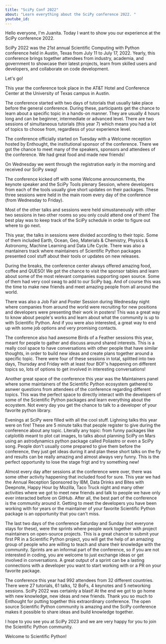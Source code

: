 ```yaml
---
title: "SciPy Conf 2022"
about: "Learn everything about the SciPy conference 2022. "
youtube_id:
---
```


Hello everyone, I'm Juanita. Today I want to show you our experience at the SciPy conference 2022.

SciPy 2022 was the 21st annual Scientific Computing with Python conference held in Austin, Texas from July 11 to July 17, 2022. Yearly, this conference brings together attendees from industry, academia, and government to showcase their latest projects, learn from skilled users and developers, and collaborate on code development.

Let's go!

<!--
- Clip Airport
- Clip Plane
- Clip Austin
-->

This year the conference took place in the AT&T Hotel and Conference Center at the University of Texas campus in Austin.

<!--
- Clips hotel
-->

The conference started with two days of tutorials that usually take place before the general conference. During these, participants get the chance to learn about a specific topic in a hands-on manner. They are usually 4 hours long and can be beginner, intermediate or advanced level. There are two sessions of simultaneous tutorials (this year 7) which means you had a lot of topics to choose from, regardless of your experience level.

<!--
- Clips of tutorials
- Show screen with tutorial schedule
- (Image of screens with tutorials)
-->

The conference officially started on Tuesday with a Welcome reception hosted by Enthought, the institutional sponsor of the conference. There we got the chance to meet many of the speakers, sponsors and attendees of the conference. We had great food and made new friends!

<!--
- Video de enthought reception
-->

On Wednesday we went through the registration early in the morning and received our SciPy swag!

<!--
- Clip swag (pictures)
-->

The conference kicked off with some Welcome announcements, the keynote speaker and the SciPy Tools plenary Session, where developers from each of the tools usually give short updates on their packages. These three sessions were held in the main room every day of the conference (from Wednesday to Friday).

<!--
- Clips of the welcome announcements
- Clips of keynote
- Clios of plenary session
-->

Most of the other talks and sessions were held simustaneously with other two sessions in two other rooms so you only could attend one of them! The best play was to keep track of the SciPy schedule in order to figure out where to go next.

<!--
- Clips of talks in other rooms
- Clips of conference schedule
-->

This year, the talks in sessions were divided according to their topic. Some of them included Earth, Ocean, Geo, Materials & Chemistry, Physics & Astronomy, Machine Learning and Data Life Cycle. There was also a mantainers track where maintainers of Scientific Python packages presented cool stuff about their tools or updates on new releases.

<!--
- Clips of schedule with different topics
- Clips of talks (and maintainers track)
-->

During the breaks, the conference center always offered amazing food, coffee and QUESO! We got the chance to visit the sponsor tables and learn about some of the most relevant companies supporting open source. Some of them had very cool swag to add to our SciPy bag. And of course this was the time to make new friends and meet amazing people from all around the world.

<!--
- Clips of sponsors
- Pictures of sponsor tables
- Pictures of swag
-->

There was also a Job Fair and Poster Session during Wednesday night where companies from around the world were recruiting for new positions and developers were presenting their work in posters! This was a great way to know about people's works and learn about what the community is up to with Scientific Python. And if you were also interested, a great way to end up with some job options and very promising contacts.

<!--
- Job fair
- Poster session
-->

The conference also had awesome Birds of a Feather sessions this year, meant for people to gather and discuss around shared interests. This is a really cool space to have conversations with other people that have similar thoughts, in order to build new ideas and create plans together around a specific topic. There were four of these sessions in total, splitted into two days, Thursday and Friday with at least four BOF's happening on different topics so, lots of options to get involved in interesting conversations!

<!--
- Clips of BOF
- Clips showing schedule with different topics
-->

Another great space of the conference this year was the Maintainers panel where some maintainers of the Scientific Python ecosystem gathered to asnwer questions from attendees of the conference regarding different topics. This was the perfect space to directly interact with the developers of some of the Scientific Python packages and learn everything about the ecoystem. Not every day you get the chance to talk to a developer of your favorite python library.

<!--
- Clips of maintainer's panel
-->

Evenings at SciPy were filled with all the cool stuff. Lighning talks this year were on fire! These are 5 minute talks that people register to give during the conference about any topic. Literally any topic: from funny packages like catplotlib meant to plot cat images, to talks about planning SciPy on Mars using an astrodynamics python package called Poliastro or even a SciPy song. People don't usually come prepared to give them before the conference, they just get ideas during it and plan these short talks on the fly and results can be really amazing and almost always very funny. This is the perfect opportunity to lose the stage frigt and try something new!

<!--
- Clips of lighning talks
- Short snippet of SciPy song
-->

Almost every day after sessions at the conference were over, there was some other activity happening that included food for sure. This year we had the Annual Reception Sponsored by IBM, Data Drinks and Bites with Deepnote, Happy Hour by Mozilla, Taco Truck night and many other activities where we got to meet new friends and talk to people we have only ever interacted before on GitHub. After all, the best part of the conference is the community around it. Getting to meet the developers you have been working with for years or the maintainer of your favorite Scientific Python package is an opportunity that you can't miss.

<!--
- Clips of the events
- Clips of people talking about the conference
-->

The last two days of the conference Saturday and Sunday (not everyone stays for these), were the sprints where people work together with project maintainers on open-source projects. This is a great chance to submit your first PR in a Scientific Python project, you will get the help of an amazing group of people who are willing to teach and share their knowledge with the community. Sprints are an informal part of the conference, so if you are not interested in coding, you are welcome to just exchange ideas or get involved in conversations. A great output of a sprint can be a lasting connections with a developer you want to start working with or a PR on your favorite package.

<!--
- Clips of sprints
-->

The conference this year had 992 attendees from 32 different countries. There were 27 tutorials, 61 talks, 12 BoFs, 4 keynotes and 5 networking sessions. SciPy 2022 was certainly a blast! At the end we got to go home with new knowledge, new ideas and new friends. Thank you so much to Enthought for putting together this extraordinary conference. The open source Scientific Python community is amazing and the SciPy conference makes it possible to share ideas and build knowledge together.

<!--
- Pictures of tweets by people about the conference
-->

I hope to you see you at SciPy 2023 and we are very happy for you to join the Scientific Python community.

Welcome to Scientific Python!

<!--
- Clip of people saying Welcome to Scientific Python
-->
